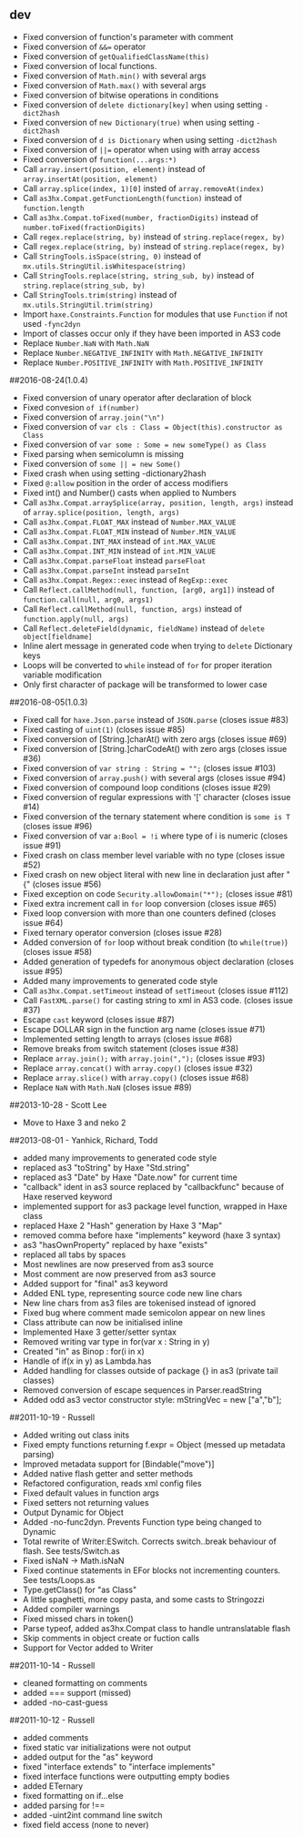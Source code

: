 ## dev
 - Fixed conversion of function's parameter with comment
 - Fixed conversion of `&&=` operator
 - Fixed conversion of `getQualifiedClassName(this)`
 - Fixed conversion of local functions.
 - Fixed conversion of `Math.min()` with several args
 - Fixed conversion of `Math.max()` with several args
 - Fixed conversion of bitwise operations in conditions
 - Fixed conversion of `delete dictionary[key]` when using setting `-dict2hash`
 - Fixed conversion of `new Dictionary(true)` when using setting `-dict2hash`
 - Fixed conversion of `d is Dictionary` when using setting `-dict2hash`
 - Fixed conversion of `||=` operator when using with array access
 - Fixed conversion of `function(...args:*)`
 - Call `array.insert(position, element)` instead of `array.insertAt(position, element)`
 - Call `array.splice(index, 1)[0]` insted of `array.removeAt(index)`
 - Call `as3hx.Compat.getFunctionLength(function)` instead of `function.length`
 - Call `as3hx.Compat.toFixed(number, fractionDigits)` instead of `number.toFixed(fractionDigits)`
 - Call `regex.replace(string, by)` instead of `string.replace(regex, by)`
 - Call `regex.replace(string, by)` instead of `string.replace(regex, by)`
 - Call `StringTools.isSpace(string, 0)` instead of `mx.utils.StringUtil.isWhitespace(string)`
 - Call `StringTools.replace(string, string_sub, by)` instead of `string.replace(string_sub, by)`
 - Call `StringTools.trim(string)` instead of `mx.utils.StringUtil.trim(string)`
 - Import `haxe.Constraints.Function` for modules that use `Function` if not used `-fync2dyn`
 - Import of classes occur only if they have been imported in AS3 code
 - Replace `Number.NaN` with `Math.NaN`
 - Replace `Number.NEGATIVE_INFINITY` with `Math.NEGATIVE_INFINITY`
 - Replace `Number.POSITIVE_INFINITY` with `Math.POSITIVE_INFINITY`

##2016-08-24(1.0.4)
 - Fixed conversion of unary operator after declaration of block
 - Fixed convesion `of if(number)`
 - Fixed conversion of `array.join("\n")`
 - Fixed conversion of `var cls : Class = Object(this).constructor as Class`
 - Fixed conversion of `var some : Some = new someType() as Class`
 - Fixed parsing when semicolumn is missing
 - Fixed conversion of `some || = new Some()`
 - Fixed crash when using setting -dictionary2hash
 - Fixed `@:allow` position in the order of access modifiers
 - Fixed int() and Number() casts when applied to Numbers
 - Call `as3hx.Compat.arraySplice(array, position, length, args)` instead of `array.splice(position, length, args)`
 - Call `as3hx.Compat.FLOAT_MAX` instead of `Number.MAX_VALUE`
 - Call `as3hx.Compat.FLOAT_MIN` instead of `Number.MIN_VALUE`
 - Call `as3hx.Compat.INT_MAX` instead of `int.MAX_VALUE`
 - Call `as3hx.Compat.INT_MIN` instead of `int.MIN_VALUE`
 - Call `as3hx.Compat.parseFloat` instead `parseFloat`
 - Call `as3hx.Compat.parseInt` instead `parseInt`
 - Call `as3hx.Compat.Regex::exec` instead of `RegExp::exec`
 - Call `Reflect.callMethod(null, function, [arg0, arg1])` instead of `function.call(null, arg0, args1)`
 - Call `Reflect.callMethod(null, function, args)` instead of `function.apply(null, args)`
 - Call `Reflect.deleteField(dynamic, fieldName)` instead of `delete object[fieldname]`
 - Inline alert message in generated code when trying to `delete` Dictionary keys
 - Loops will be converted to `while` instead of `for` for proper iteration variable modification
 - Only first character of package will be transformed to lower case
 
##2016-08-05(1.0.3)
 - Fixed call for `haxe.Json.parse` instead of `JSON.parse` (closes issue #83)
 - Fixed casting of `uint(1)` (closes issue #85)
 - Fixed conversion of [String.]charAt() with zero args (closes issue #69)
 - Fixed conversion of [String.]charCodeAt() with zero args (closes issue #36)
 - Fixed conversion of `var string : String = "";` (closes issue #103)
 - Fixed conversion of `array.push()` with several args (closes issue #94)
 - Fixed conversion of compound loop conditions (closes issue #29)
 - Fixed conversion of regular expressions with '[' character (closes issue #14)
 - Fixed conversion of the ternary statement where condition is `some is T` (closes issue #96)
 - Fixed conversion of var `a:Bool = !i` where type of i is numeric (closes issue #91)
 - Fixed crash on class member level variable with no type (closes issue #52)
 - Fixed crash on new object literal with new line in declaration just after "{" (closes issue #56)
 - Fixed exception on code `Security.allowDomain("*");` (closes issue #81)
 - Fixed extra increment call in `for` loop conversion (closes issue #65)
 - Fixed loop conversion with more than one counters defined (closes issue #64)
 - Fixed ternary operator conversion (closes issue #28)
 - Added conversion of `for` loop without break condition (to `while(true)`) (closes issue #58)
 - Added generation of typedefs for anonymous object declaration (closes issue #95)
 - Added many improvements to generated code style
 - Call `as3hx.Compat.setTimeout` instead of `setTimeout` (closes issue #112)
 - Call `FastXML.parse()` for casting string to xml in AS3 code. (closes issue #37)
 - Escape `cast` keyword (closes issue #87)
 - Escape DOLLAR sign in the function arg name (closes issue #71)
 - Implemented setting length to arrays (closes issue #68)
 - Remove breaks from switch statement (closes issue #38)
 - Replace `array.join();` with `array.join(",");` (closes issue #93)
 - Replace `array.concat()` with `array.copy()` (closes issue #32)
 - Replace `array.slice()` with `array.copy()` (closes issue #68)
 - Replace `NaN` with `Math.NaN` (closes issue #89)

##2013-10-28 - Scott Lee
 - Move to Haxe 3 and neko 2

##2013-08-01 - Yanhick, Richard, Todd
 - added many improvements to generated code style
 - replaced as3 "toString" by Haxe "Std.string"
 - replaced as3 "Date" by Haxe "Date.now" for current time
 - "callback" ident in as3 source replaced by "callbackfunc" because of Haxe reserved keyword
 - implemented support for as3 package level function, wrapped in Haxe class
 - replaced Haxe 2 "Hash" generation by Haxe 3 "Map"
 - removed comma before haxe "implements" keyword (haxe 3 syntax)
 - as3 "hasOwnProperty" replaced by haxe "exists"
 - replaced all tabs by spaces
 - Most newlines are now preserved from as3 source
 - Most comment are now preserved from as3 source
 - Added support for "final" as3 keyword
 - Added ENL type, representing source code new line chars
 - New line chars from as3 files are tokenised instead of ignored
 - Fixed bug where comment made semicolon appear on new lines
 - Class attribute can now be initialised inline
 - Implemented Haxe 3 getter/setter syntax
 - Removed writing var type in for(var x : String in y)
 - Created "in" as Binop : for(i in x)
 - Handle of if(x in y) as Lambda.has
 - Added handling for classes outside of package {} in as3 (private tail classes)
 - Removed conversion of escape sequences in Parser.readString
 - Added odd as3 vector constructor style: mStringVec = new <String>["a","b"];

##2011-10-19 - Russell
 - Added writing out class inits
 - Fixed empty functions returning f.expr = Object (messed up metadata parsing)
 - Improved metadata support for [Bindable("move")]
 - Added native flash getter and setter methods
 - Refactored configuration, reads xml config files
 - Fixed default values in function args
 - Fixed setters not returning values
 - Output Dynamic for Object
 - Added -no-func2dyn. Prevents Function type being changed to Dynamic
 - Total rewrite of Writer:ESwitch. Corrects switch..break behaviour of flash. See tests/Switch.as
 - Fixed isNaN -> Math.isNaN
 - Fixed continue statements in EFor blocks not incrementing counters. See tests/Loops.as
 - Type.getClass() for "as Class"
 - A little spaghetti, more copy pasta, and some casts to Stringozzi
 - Added compiler warnings
 - Fixed missed chars in token()
 - Parse typeof, added as3hx.Compat class to handle untranslatable flash
 - Skip comments in object create or fuction calls
 - Support for Vector added to Writer

##2011-10-14 - Russell
 - cleaned formatting on comments
 - added === support (missed)
 - added -no-cast-guess 

##2011-10-12 - Russell
 - added comments
 - fixed static var initializations were not output
 - added output for the "as" keyword
 - fixed "interface extends" to "interface implements" 
 - fixed interface functions were outputting empty bodies
 - added ETernary
 - fixed formatting on if...else
 - added parsing for !==
 - added -uint2int command line switch
 - fixed field access (none to never)
